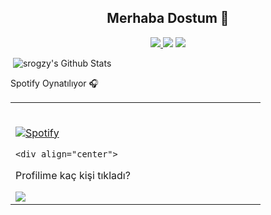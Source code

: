 <h2 align="center">Merhaba Dostum 👋</h2>
<p align="center">
  <a href="https://discord.com/users/783815790415314944" target"blank_"><img src="https://img.shields.io/badge/discord%20-7289DA.svg?&style=for-the-badge&logo=discord&logoColor=white">
  <a href="https://www.youtube.com/channel/UCgUR-WcNIK7PIdO-Z9F_PEw" target"blank_"><img src="https://img.shields.io/badge/youtube%20-ff0000.svg?&style=for-the-badge&logo=youtube&logoColor=white"></a>
  <a href="https://github.com/srogzy" target"blank_"><img src="https://img.shields.io/badge/GitHub%20-191717.svg?&style=for-the-badge&logo=github&logoColor=white"></a>
</p>


<img align="center">
<img src = "https://github-readme-stats.vercel.app/api?username=Srogzy&include_all_commits=true&count_private=true&show_icons=true&line_height=20&title_color=7A7ADB&icon_color=2234AE&text_color=D3D3D3&bg_color=0,000000,130F40" alt="srogzy's Github Stats">



Spotify Oynatılıyor 🎧


<table width="100%"> 
  <tr>
  <td width="50%">
      
&nbsp; <br> [![Spotify](https://novatorem.vercel.app/api/spotify)](https://open.spotify.com/user/omnitenebris)

    <div align="center">
<p>Profilime kaç kişi tıkladı?</p>
<img src="https://profile-counter.glitch.me/{Srogzy}/count.svg" /> 
<br/> 
</html>
